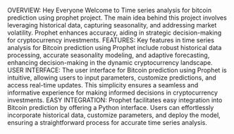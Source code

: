 OVERVIEW: 
Hey Everyone Welcome to Time series analysis for bitcoin prediction using prophet project. The main idea behind this project involves leveraging historical data, capturing seasonality, and addressing market volatility. Prophet enhances accuracy, aiding in strategic decision-making for cryptocurrency investments.
FEATURES:
Key features in time series analysis for Bitcoin prediction using Prophet include robust historical data processing, accurate seasonality modeling, and adaptive forecasting, enhancing decision-making in the dynamic cryptocurrency landscape.
USER INTERFACE:
The user interface for Bitcoin prediction using Prophet is intuitive, allowing users to input parameters, customize predictions, and access real-time updates. This simplicity ensures a seamless and informative experience for making informed decisions in cryptocurrency investments.
EASY INTEGRATION:
Prophet facilitates easy integration into Bitcoin prediction by offering a Python interface. Users can effortlessly incorporate historical data, customize parameters, and deploy the model, ensuring a straightforward process for accurate time series analysis.
